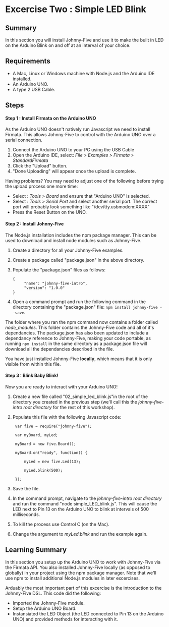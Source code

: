 # Excercise Two : Simple LED Blink #

## Summary ##

In this section you will install Johnny-Five and use it to make the built in LED on the Arduino Blink on and off at an interval of your choice.

## Requirements ##

* A Mac, Linux or Windows machine with Node.js and the Arduino IDE installed.
* An Arduino UNO.
* A type 2 USB Cable.

## Steps ##

#### Step 1 : Install Firmata on the Arduino UNO ####

As the Arduino UNO doesn't natively run Javascript we need to install Firmata.  This allows Johnny-Five to control with the Arduino UNO over a serial connection.

1. Connect the Arduino UNO to your PC using the USB Cable
2. Open the Arduino IDE, select: _File > Examples > Firmata > StandardFirmata_
3. Click the "Upload" button.
4. "Done Uploading" will appear once the upload is complete.

Having problems?  You may need to adjust one of the following before trying the upload process one more time:
* Select : _Tools > Board_ and ensure that "Arduino UNO" is selected. 
* Select : _Tools > Serial Port_ and select another serial port.  The correct port will probably look something like  "/dev/tty.usbmodem:XXXX"
* Press the Reset Button on the UNO.

#### Step 2 : Install Johnny-Five ####

The Node.js installation includes the npm package manager.  This can be used to download and install node modules such as Johnny-Five.
 1. Create a directory for all your Johnny-Five examples.
 2. Create a package called "package.json" in the above directory.
 3. Populate the "package.json" files as follows:
 
        {
             "name": "johnny-five-intro",
             "version": "1.0.0"
        }

 4. Open a command prompt and run the following command in the directory containing the "package.json" file: `npm install johnny-five --save`.

The folder where you ran the npm command now contains a folder called _node_modules_.  This folder contains the Johnny-Five code and all of it's dependancies.  The package.json has also been updated to include a dependancy reference to Johnny-Five, making your code portable, as running `npm install` in the same directory as a package.json file will download all the dependancies described in the file. 

You have just installed Johnny-Five **locally**, which means that it is only visible from within this file.

#### Step 3 : Blink Baby Blink! ####

Now you are ready to interact with your Arduino UNO!  

1. Create a new file called "02_simple_led_blink.js"in the root of the directory you created in the previous step (we'll call this the *johnny-five-intro root directory* for the rest of this workshop).
2. Populate this file with the following Javascript code:
 
        var five = require("johnny-five");

        var myBoard, myLed;

        myBoard = new five.Board();

        myBoard.on("ready", function() {

            myLed = new five.Led(13);

            myLed.blink(500);

        });
3. Save the file.
4. In the command prompt, navigate to the *johnny-five-intro root directory* and run the command "node simple_LED_blink.js".  This will cause the LED next to Pin 13 on the Arduino UNO to blink at intervals of 500 milliseconds.
5. To kill the process use Control C (on the Mac).
6. Change the argument to _myLed.blink_ and run the example again.

## Learning Summary ##

In this section you setup up the Arduino UNO to work with Johnny-Five via the Firmata API.  You also installed Johnny-Five locally (as opposed to globally) in your project using the npm package manager.  Note that we'll use npm to install additional Node.js modules in later excercises.

Arduably the most important part of this excercise is the introduction to the Johnny-Five DSL.  This code did the following:
* Imported the Johnny-Five module.
* Setup the Arduino UNO Board.
* Instansiated the LED Object (the LED connected to Pin 13 on the Arduino UNO) and provided methods for interacting with it.
